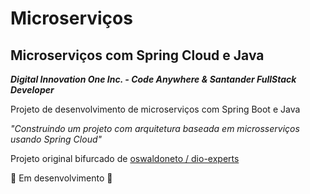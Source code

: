 # Microserviços

## Microserviços com Spring Cloud e Java

***Digital Innovation One Inc. - Code Anywhere & Santander FullStack Developer***

Projeto de desenvolvimento de microserviços com Spring Boot e Java

*"Construindo um projeto com arquitetura baseada em microsserviços usando Spring Cloud"*

Projeto original bifurcado de [oswaldoneto /
dio-experts](https://github.com/oswaldoneto/dio-experts)

🚧 Em desenvolvimento 🚧  
